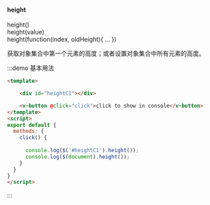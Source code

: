 #### height

height()  
height(value)  
height(function(index, oldHeight){ ... })

获取对象集合中第一个元素的高度；或者设置对象集合中所有元素的高度。

:::demo 基本用法
```html
<template>

    <div id="heightC1"></div>

    <v-button @click="click">click to show in console</v-button>
</template>
<script>
export default {
  methods: {
    click() {
      
      console.log($('#heightC1').height()); 
      console.log($(document).height()); 
    }
  }
}
</script>
```
:::
